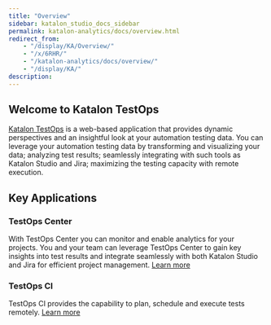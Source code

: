 ```yaml
---
title: "Overview" 
sidebar: katalon_studio_docs_sidebar
permalink: katalon-analytics/docs/overview.html 
redirect_from:
    - "/display/KA/Overview/"
    - "/x/6RHR/"
    - "/katalon-analytics/docs/overview/"
    - "/display/KA/"
description: 
---
```

## Welcome to Katalon TestOps

[Katalon TestOps](https://analytics.katalon.com/home) is a web-based application that provides dynamic perspectives and an insightful look at your automation testing data. You can leverage your automation testing data by transforming and visualizing your data; analyzing test results; seamlessly integrating with such tools as Katalon Studio and Jira; maximizing the testing capacity with remote execution.

## Key Applications

### TestOps Center

With TestOps Center you can monitor and enable analytics for your projects. You and your team can leverage TestOps Center to gain key insights into test results and integrate seamlessly with both Katalon Studio and Jira for efficient project management. [Learn more](https://docs.katalon.com/katalon-analytics/docs/TO-center-overview.html)

### TestOps CI

TestOps CI provides the capability to plan, schedule and execute tests remotely. [Learn more](https://docs.katalon.com/katalon-analytics/docs/kt-remote-execution.html)
